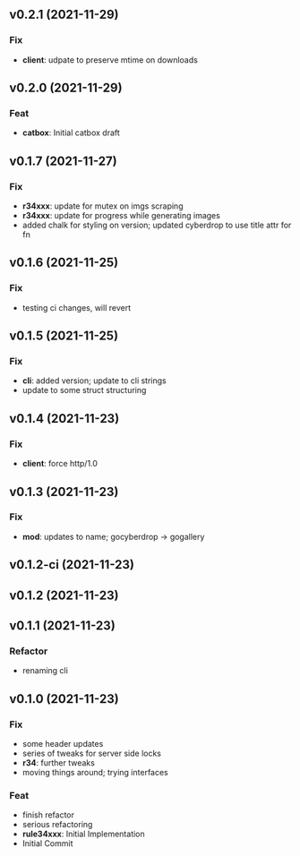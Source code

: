 ## v0.2.1 (2021-11-29)

### Fix

- **client**: udpate to preserve mtime on downloads

## v0.2.0 (2021-11-29)

### Feat

- **catbox**: Initial catbox draft

## v0.1.7 (2021-11-27)

### Fix

- **r34xxx**: update for mutex on imgs scraping
- **r34xxx**: update for progress while generating images
- added chalk for styling on version; updated cyberdrop to use title attr for fn

## v0.1.6 (2021-11-25)

### Fix

- testing ci changes, will revert

## v0.1.5 (2021-11-25)

### Fix

- **cli**: added version; update to cli strings
- update to some struct structuring

## v0.1.4 (2021-11-23)

### Fix

- **client**: force http/1.0

## v0.1.3 (2021-11-23)

### Fix

- **mod**: updates to name; gocyberdrop -> gogallery

## v0.1.2-ci (2021-11-23)

## v0.1.2 (2021-11-23)

## v0.1.1 (2021-11-23)

### Refactor

- renaming cli

## v0.1.0 (2021-11-23)

### Fix

- some header updates
- series of tweaks for server side locks
- **r34**: further tweaks
- moving things around; trying interfaces

### Feat

- finish refactor
- serious refactoring
- **rule34xxx**: Initial Implementation
- Initial Commit
